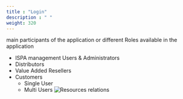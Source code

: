 ```yaml
---
title : "Login"
description : " "
weight: 320
---
```



main participants of the application or different Roles available in the application 

* ISPA management Users & Administrators
* Distributors
* Value Added Resellers
* Customers
    * Single User
    * Multi Users
 ![Resources relations](/project/login.jpg)

 